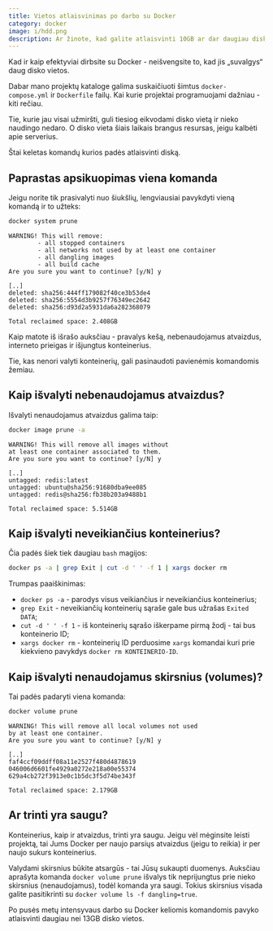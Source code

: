 ```yaml
---
title: Vietos atlaisvinimas po darbo su Docker
category: docker
image: i/hdd.png
description: Ar žinote, kad galite atlaisvinti 10GB ar dar daugiau disko vietos po darbo su Docker? Kaip valyti užsilikusius nenaudojamus konteinerius, atvaizdus, saugyklas ir kitus duomenis - šiame straipsnyje.
---
```


Kad ir kaip efektyviai dirbsite su Docker - neišvengsite to, kad jis „suvalgys“ daug disko vietos.

Dabar mano projektų kataloge galima suskaičiuoti šimtus `docker-compose.yml` ir `Dockerfile` failų. Kai kurie projektai programuojami dažniau - kiti rečiau.

Tie, kurie jau visai užmiršti, guli tiesiog eikvodami disko vietą ir nieko naudingo nedaro. O disko vieta šiais laikais brangus resursas, jeigu kalbėti apie serverius.

Štai keletas komandų kurios padės atlaisvinti diską.

## Paprastas apsikuopimas viena komanda

Jeigu norite tik prasivalyti nuo šiukšlių, lengviausiai pavykdyti vieną komandą ir to užteks:

```bash
docker system prune
```
```
WARNING! This will remove:
        - all stopped containers
        - all networks not used by at least one container
        - all dangling images
        - all build cache
Are you sure you want to continue? [y/N] y

[..]
deleted: sha256:444ff179082f40ce3b53de4
deleted: sha256:5554d3b9257f76349ec2642
deleted: sha256:d93d2a5931da6a282368079

Total reclaimed space: 2.408GB
```

Kaip matote iš išrašo auksčiau - pravalys kešą, nebenaudojamus atvaizdus, interneto prieigas ir išjungtus konteinerius.

Tie, kas nenori valyti konteinerių, gali pasinaudoti pavienėmis komandomis žemiau.

## Kaip išvalyti nebenaudojamus atvaizdus?

Išvalyti nenaudojamus atvaizdus galima taip:

```bash
docker image prune -a
```
```
WARNING! This will remove all images without
at least one container associated to them.
Are you sure you want to continue? [y/N] y

[..]
untagged: redis:latest
untagged: ubuntu@sha256:91680dba9ee085
untagged: redis@sha256:fb38b203a9488b1

Total reclaimed space: 5.514GB
```

## Kaip išvalyti neveikiančius konteinerius?

Čia padės šiek tiek daugiau `bash` magijos:

```bash
docker ps -a | grep Exit | cut -d ' ' -f 1 | xargs docker rm
```

Trumpas paaiškinimas:

* `docker ps -a` - parodys visus veikiančius ir neveikiančius konteinerius;
* `grep Exit` - neveikiančių konteinerių sąraše gale bus užrašas `Exited DATA`;
* `cut -d ' ' -f 1` - iš konteinerių sąrašo iškerpame pirmą žodį - tai bus konteinerio ID;
* `xargs docker rm` - konteinerių ID perduosime `xargs` komandai kuri prie kiekvieno pavykdys `docker rm KONTEINERIO-ID`.

## Kaip išvalyti nenaudojamus skirsnius (volumes)?

Tai padės padaryti viena komanda:

```bash
docker volume prune
```
```
WARNING! This will remove all local volumes not used
by at least one container.
Are you sure you want to continue? [y/N] y

[..]
faf4ccf09ddff08a11e2527f480d4878619
046006d6601fe4929a0272e218a00e55374
629a4cb272f3913e0c1b5dc3f5d74be343f

Total reclaimed space: 2.179GB
```

## Ar trinti yra saugu?

Konteinerius, kaip ir atvaizdus, trinti yra saugu. Jeigu vėl mėginsite leisti projektą, tai Jums Docker per naujo parsiųs atvaizdus (jeigu to reikia) ir per naujo sukurs konteinerius.

Valydami skirsnius būkite atsargūs - tai Jūsų sukaupti duomenys. Auksčiau aprašyta komanda `docker volume prune` išvalys tik neprijungtus prie nieko skirsnius (nenaudojamus), todėl komanda yra saugi. Tokius skirsnius visada galite pasitikrinti su `docker volume ls -f dangling=true`.

Po pusės metų intensyvaus darbo su Docker keliomis komandomis pavyko atlaisvinti daugiau nei 13GB disko vietos.
